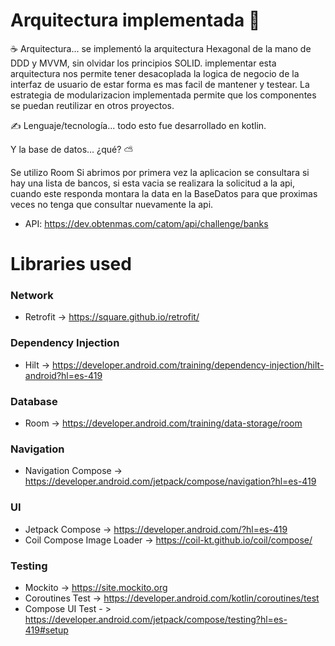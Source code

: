 # Arquitectura implementada 🌇

☕ Arquitectura... se implementó la arquitectura Hexagonal de la mano de DDD y MVVM, sin olvidar los principios SOLID.
implementar esta arquitectura nos permite tener desacoplada la logica de negocio de la interfaz de usuario de estar forma es mas facil de mantener y testear.
La estrategia de modularizacion implementada permite que los componentes se puedan reutilizar en otros proyectos.

✍️ Lenguaje/tecnología... todo esto fue desarrollado en kotlin.

Y la base de datos... ¿qué? ⛅ 

Se utilizo Room
Si abrimos por primera vez la aplicacion se consultara si hay una lista de bancos, si esta vacia se realizara la solicitud
a la api, cuando este responda montara la data en la BaseDatos para que proximas veces no tenga que consultar nuevamente la api.


* API: https://dev.obtenmas.com/catom/api/challenge/banks

# Libraries used

### Network
- Retrofit -> https://square.github.io/retrofit/
### Dependency Injection
- Hilt -> https://developer.android.com/training/dependency-injection/hilt-android?hl=es-419
### Database
- Room -> https://developer.android.com/training/data-storage/room
### Navigation
- Navigation Compose -> https://developer.android.com/jetpack/compose/navigation?hl=es-419
### UI
- Jetpack Compose -> https://developer.android.com/?hl=es-419
- Coil Compose Image Loader -> https://coil-kt.github.io/coil/compose/
### Testing
- Mockito -> https://site.mockito.org
- Coroutines Test -> https://developer.android.com/kotlin/coroutines/test
- Compose UI Test - > https://developer.android.com/jetpack/compose/testing?hl=es-419#setup
